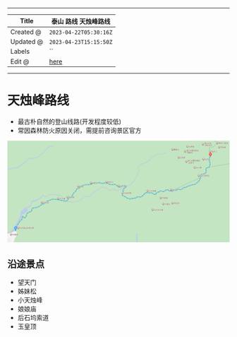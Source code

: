 -----

| Title     | 泰山 路线 天烛峰路线                                    |
| --------- | ---------------------------------------------- |
| Created @ | `2023-04-22T05:30:16Z`                         |
| Updated @ | `2023-04-23T15:15:50Z`                         |
| Labels    | \`\`                                           |
| Edit @    | [here](https://github.com/junxnone/t/issues/8) |

-----

# 天烛峰路线

  - 最古朴自然的登山线路(开发程度较低)
  - 常因森林防火原因关闭，需提前咨询景区官方

![image](media/69610e3004e46c32c70fcf1400bc6aa9885cb342.png)

## 沿途景点

  - 望天门
  - 姊妹松
  - 小天烛峰
  - 娘娘庙
  - 后石坞索道
  - 玉皇顶
